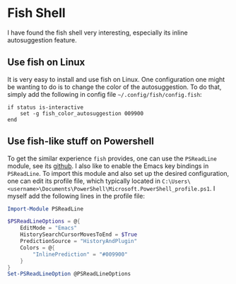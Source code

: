 # Fish Shell

I have found the fish shell very interesting, especially its inline autosuggestion feature.

## Use fish on Linux

It is very easy to install and use fish on Linux. One configuration one might be wanting to do is to change the color of the autosuggestion. To do that, simply add the following in config file `~/.config/fish/config.fish`:

```shell
if status is-interactive
    set -g fish_color_autosuggestion 009900
end
```



## Use fish-like stuff on Powershell

To get the similar experience `fish` provides, one can use the `PSReadLine` module, see its [github](https://github.com/PowerShell/PSReadLine). I also like to enable the Emacs key bindings in `PSReadLine`. To import this module and also set up the desired configuration, one can edit its profile file, which typically located in `C:\Users\<username>\Documents\PowerShell\Microsoft.PowerShell_profile.ps1`. I myself add the following lines in the profile file:

```powershell
Import-Module PSReadLine

$PSReadLineOptions = @{
    EditMode = "Emacs"
    HistorySearchCursorMovesToEnd = $True
    PredictionSource = "HistoryAndPlugin"
    Colors = @{
        "InlinePrediction" = "#009900"
    }
}
Set-PSReadLineOption @PSReadLineOptions
```


